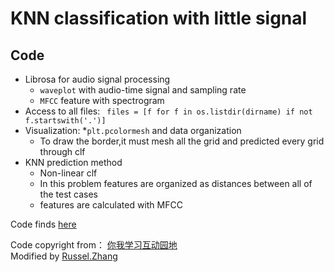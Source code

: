 KNN classification with little signal
===================
## Code
* Librosa for audio signal processing
  * `waveplot` with audio-time signal and sampling rate
  * `MFCC` feature with spectrogram
* Access to all files: ` files = [f for f in os.listdir(dirname) if not f.startswith('.')]`
* Visualization: 
  *`plt.pcolormesh` and data organization
  * To draw the border,it must mesh all the grid and predicted every grid through clf
* KNN prediction method
  * Non-linear clf
  * In this problem features are organized as distances between all of the test cases
  * features are calculated with MFCC 
  
Code finds [here](https://github.com/RusselZHANG/Audio-recognition/blob/master/2.%20KNN%20classifier%20to%20recognize%20single%20character.ipynb)

Code copyright from： [你我学习互动园地](https://interactiveuandmetutorials.weebly.com/) \
Modified by [Russel.Zhang](https://github.com/RusselZHANG)
